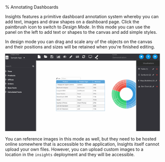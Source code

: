 % Annotating Dashboards

Insights features a primitive dashboard annotation system whereby you can add text, images and draw shapes on a dashboard page. Click the paintbrush icon to switch to *Design Mode*. In this mode you can use the panel on the left to add text or shapes to the canvas and add simple styles.

In design mode you can drag and scale any of the objects on the canvas and their positions and sizes will be retained when you're finished editing.

![Designer](../../images/tutorials/designer.gif)

You can reference images in this mode as well, but they need to be hosted online somewhere that is accessible to the application, Insights itself cannot upload your own files. However, you can upload custom images to a location in the `insights` deployment and they will be accessible.
